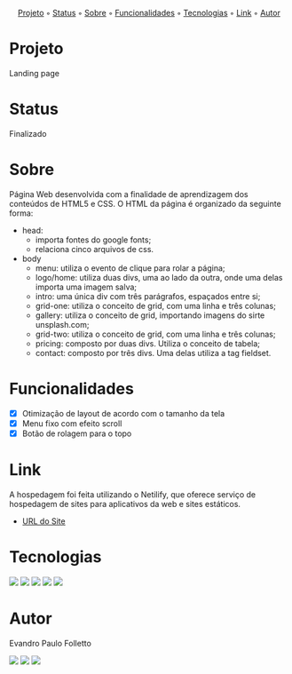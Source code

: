 <p align="center">
  <a href="#Projeto">Projeto</a> ◦ 
  <a href="#Status">Status</a> ◦ 
  <a href="#Sobre">Sobre</a> ◦ 
  <a href="#Funcionalidades">Funcionalidades</a> ◦ 
  <a href="#Tecnologias">Tecnologias</a> ◦ 
  <a href="#Link">Link</a> ◦ 
  <a href="#Autor">Autor</a>
</p>

# Projeto
Landing page

# Status
Finalizado

# Sobre
Página Web desenvolvida com a finalidade de aprendizagem dos conteúdos de HTML5 e CSS. O HTML da página é organizado da seguinte forma: 
- head:
    - importa fontes do google fonts;
    - relaciona cinco arquivos de css.
- body
    - menu: utiliza o evento de clique para rolar a página;
    - logo/home: utiliza duas divs, uma ao lado da outra, onde uma delas importa uma imagem salva;
    - intro: uma única div com três parágrafos, espaçados entre si;
    - grid-one: utiliza o conceito de grid, com uma linha e três colunas;
    - gallery: utiliza o conceito de grid, importando imagens do sirte unsplash.com;
    - grid-two: utiliza o conceito de grid, com uma linha e três colunas;
    - pricing: composto por duas divs. Utiliza o conceito de tabela;
    - contact: composto por três divs. Uma delas utiliza a tag fieldset.

# Funcionalidades
- [x] Otimização de layout de acordo com o tamanho da tela
- [x] Menu fixo com efeito scroll
- [x] Botão de rolagem para o topo 

# Link
A hospedagem foi feita utilizando o Netilify, que oferece serviço de hospedagem de sites para aplicativos da web e sites estáticos.
- [URL do Site](https://primeiroprojetolandingpage.netlify.app/)

# Tecnologias
<div>
<img src="https://img.shields.io/badge/HTML5-E34F26?style=for-the-badge&logo=html5&logoColor=white">  
<img src="https://img.shields.io/badge/CSS-239120?&style=for-the-badge&logo=css3&logoColor=white">
<img src="https://img.shields.io/badge/Visual_Studio_Code-0078D4?style=for-the-badge&logo=visual%20studio%20code&logoColor=white">
<img src="https://img.shields.io/badge/Netlify-00C7B7?style=for-the-badge&logo=netlify&logoColor=white">
<img src="https://img.shields.io/badge/GitHub-100000?style=for-the-badge&logo=github&logoColor=white">
</div>

# Autor
Evandro Paulo Folletto
<div>
  <a href="https://github.com/epfolletto" target="_blank"><img src="https://img.shields.io/badge/GitHub-100000?style=for-the-badge&logo=github&logoColor=white" target="_blank"></a>
  <a href="https://www.linkedin.com/in/evandrofolletto/" target="_blank"><img src="https://img.shields.io/badge/LinkedIn-0077B5?style=for-the-badge&logo=linkedin&logoColor=white" target="_blank"></a>
  <a href="https://www.youtube.com/evandropaulofolletto" target="_blank"><img src="https://img.shields.io/badge/YouTube-FF0000?style=for-the-badge&logo=youtube&logoColor=white" target="_blank"></a>
</div>
